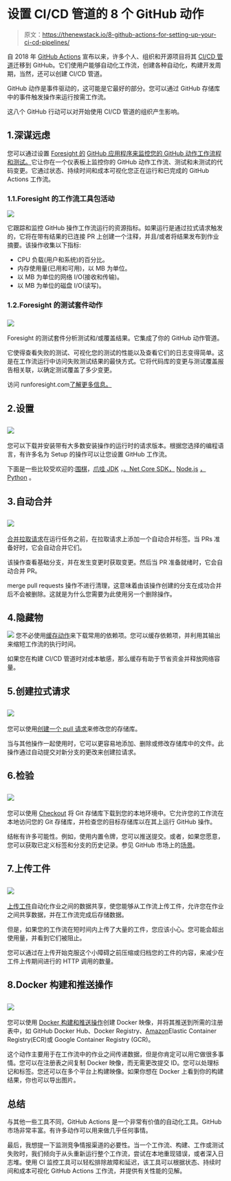 # 设置 CI/CD 管道的 8 个 GitHub 动作

> 原文：<https://thenewstack.io/8-github-actions-for-setting-up-your-ci-cd-pipelines/>

自 2018 年 [GitHub Actions](https://thenewstack.io/github-actions-creates-a-buzz-for-automated-dev-workflows/) 宣布以来，许多个人、组织和开源项目将其 [CI/CD 管道](https://thenewstack.io/three-ways-ci-cd-adoption-can-benefit-your-devops-team/)迁移到 GitHub。它们使用户能够自动化工作流，创建各种自动化，构建开发周期，当然，还可以创建 CI/CD 管道。

GitHub 动作是事件驱动的，这可能是它最好的部分。您可以通过 GitHub 存储库中的事件触发操作来运行按需工作流。

这八个 GitHub 行动可以对开始使用 CI/CD 管道的组织产生影响。

## 1.深谋远虑

您可以通过设置 [Foresight 的](https://www.runforesight.com?utm_content=inline-mention) [GitHub 应用程序来监控您的 GitHub 动作工作流程和测试。](https://github.com/marketplace/thundra-foresight)它让你在一个仪表板上监控你的 GitHub 动作工作流、测试和未测试的代码变更。它通过状态、持续时间和成本可视化您正在运行和已完成的 GitHub Actions 工作流。

### 1.1.Foresight 的工作流工具包活动

![](img/00ec97862c4bba729ba235a29476a3b6.png)

它跟踪和监控 GitHub 操作工作流运行的资源指标。如果运行是通过拉式请求触发的，它将在带有结果的已连接 PR 上创建一个注释，并且/或者将结果发布到作业摘要。该操作收集以下指标:

*   CPU 负载(用户和系统)的百分比。
*   内存使用量(已用和可用)，以 MB 为单位。
*   以 MB 为单位的网络 I/O(接收和传输)。
*   以 MB 为单位的磁盘 I/O(读写)。

### 1.2.Foresight 的测试套件动作

### ![](img/648316566bf7009eae4c0f545b1a7435.png)

Foresight 的测试套件分析测试和/或覆盖结果。它集成了你的 GitHub 动作管道。

它使得查看失败的测试、可视化您的测试的性能以及查看它们的日志变得简单。这是在工作流运行中访问失败测试结果的最快方式。它将代码库的变更与测试覆盖报告相关联，以确定测试覆盖了多少变更。

访问 runforesight.com[了解更多信息。](http://www.runforesight.com)

## 2.设置

## ![](img/025d5ea676a1d5b85854f28230262184.png)

您可以下载并安装带有大多数安装操作的运行时的请求版本。根据您选择的编程语言，有许多名为 Setup 的操作可以让您设置 GitHub 工作流。

下面是一些比较受欢迎的:[围棋](https://github.com/actions/setup-go)，[爪哇 JDK](https://github.com/actions/setup-java) ，[。Net Core SDK，](https://github.com/actions/setup-dotnet) [Node.js](https://github.com/actions/setup-node) [，](https://github.com/actions/setup-dotnet) [Python](https://github.com/actions/setup-python) 。

## 3.自动合并

## ![](img/a56a49275d1216a8ebc4a58c58f898ee.png)

[合并拉取请求](https://github.com/marketplace/actions/merge-pull-requests-automerge-action)在运行任务之前，在拉取请求上添加一个自动合并标签。当 PRs 准备好时，它会自动合并它们。

该操作查看基础分支，并在发生变更时获取变更。然后当 PR 准备就绪时，它会自动合并 PR。

merge pull requests 操作不进行清理，这意味着由该操作创建的分支在成功合并后不会被删除。这就是为什么您需要为此使用另一个删除操作。

## 4.隐藏物

![](img/274cbe4b9f2ef5138b41bf67e850d3d0.png)
您不必使用[缓存动作](https://github.com/marketplace/actions/cache)来下载常用的依赖项。您可以缓存依赖项，并利用其输出来缩短工作流的执行时间。

如果您在构建 CI/CD 管道时对成本敏感，那么缓存有助于节省资金并释放网络容量。

## 5.创建拉式请求

## ![](img/3e85642f32ca67c94ca34b65dff8f18e.png)

您可以使用[创建一个 pull 请求](https://github.com/marketplace/actions/create-pull-request)来修改您的存储库。

当与其他操作一起使用时，它可以更容易地添加、删除或修改存储库中的文件。此操作通过自动提交对新分支的更改来创建拉请求。

## 6.检验

## ![](img/0e6360be5ec356b511e87039f66b39b2.png)

您可以使用 [Checkout](https://github.com/marketplace/actions/checkout) 将 Git 存储库下载到您的本地环境中。它允许您的工作流在本地访问您的 Git 存储库，并检查您的目标存储库以在其上运行 GitHub 操作。

结帐有许多可能性。例如，使用内置令牌，您可以推送提交。或者，如果您愿意，您可以获取已定义标签和分支的历史记录。参见 GitHub 市场上的[场景](https://github.com/marketplace/actions/checkout#scenarios)。

## 7.上传工件

## ![](img/a3bd1d296b3dd21f2ee39786052347c3.png)

[上传工件](https://github.com/marketplace/actions/upload-a-build-artifact)自动化作业之间的数据共享，使您能够从工作流上传工件，允许您在作业之间共享数据，并在工作流完成后存储数据。

但是，如果您的工作流在短时间内上传了大量的工件，您应该小心。您可能会超出使用量，并看到它们被阻止。

您可以通过在上传开始克服这个小障碍之前压缩或归档您的工件的内容，来减少在工件上传期间进行的 HTTP 调用的数量。

## 8.Docker 构建和推送操作

## ![](img/9eda19a17b721c68eac498c9c7ad27cc.png)

您可以使用 [Docker 构建和推送操作](https://github.com/marketplace/actions/docker-build-push-action)创建 Docker 映像，并将其推送到所需的注册表中，如 GitHub Docker Hub、Docker Registry、[Amazon](https://aws.amazon.com/?utm_content=inline-mention)Elastic Container Registry(ECR)或 Google Container Registry (GCR)。

这个动作主要用于在工作流中的作业之间传递数据，但是你肯定可以用它做很多事情。您可以在注册表之间复制 Docker 映像，而无需更改提交 ID。您可以处理标记和标签。您还可以在多个平台上构建映像。如果你想在 Docker 上看到你的构建结果，你也可以导出图片。

## 总结

与其他一些工具不同，GitHub Actions 是一个非常有价值的自动化工具。GitHub 市场非常丰富。有许多动作可以用来做几乎任何事情。

最后，我想提一下监测竞争情报渠道的必要性。当一个工作流、构建、工作或测试失败时，我们倾向于从头重新运行整个工作流，尝试在本地重现错误，或者深入日志堆。使用 CI 监控工具可以轻松排除故障和延迟，该工具可以根据状态、持续时间和成本可视化 GitHub Actions 工作流，并提供有关性能的见解。

<svg xmlns:xlink="http://www.w3.org/1999/xlink" viewBox="0 0 68 31" version="1.1"><title>Group</title> <desc>Created with Sketch.</desc></svg>
